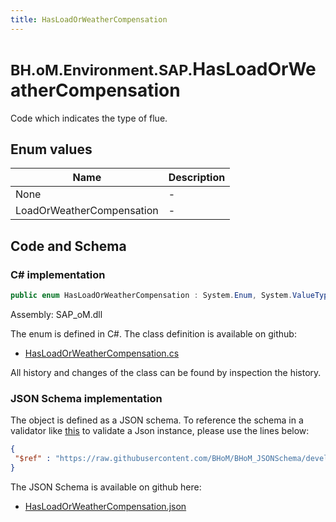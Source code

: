 ```yaml
---
title: HasLoadOrWeatherCompensation
---
```


# <small>BH.oM.Environment.SAP.</small>**HasLoadOrWeatherCompensation**

Code which indicates the type of flue.

## Enum values

| Name            | Description                                                    |
|-----------------|----------------------------------------------------------------|
| None |  -  |
| LoadOrWeatherCompensation |  -  |


## Code and Schema

### C# implementation

``` C# title="C#"
public enum HasLoadOrWeatherCompensation : System.Enum, System.ValueType, System.IComparable, System.ISpanFormattable, System.IFormattable, System.IConvertible
```

Assembly: SAP_oM.dll

The enum is defined in C#. The class definition is available on github:

- [HasLoadOrWeatherCompensation.cs](https://github.com/BHoM/SAP_Toolkit/blob/develop/SAP_oM/Enums\HasLoadOrWeatherCompensation.cs)

All history and changes of the class can be found by inspection the history.
### JSON Schema implementation

The object is defined as a JSON schema. To reference the schema in a validator like [this](https://www.jsonschemavalidator.net/) to validate a Json instance, please use the lines below:

``` json title="JSON Schema"
{
 "$ref" : "https://raw.githubusercontent.com/BHoM/BHoM_JSONSchema/develop/SAP_oM/SAP/HasLoadOrWeatherCompensation.json"
}
```

The JSON Schema is available on github here:

- [HasLoadOrWeatherCompensation.json](https://github.com/BHoM/BHoM_JSONSchema/blob/develop/SAP_oM/SAP/HasLoadOrWeatherCompensation.json)
